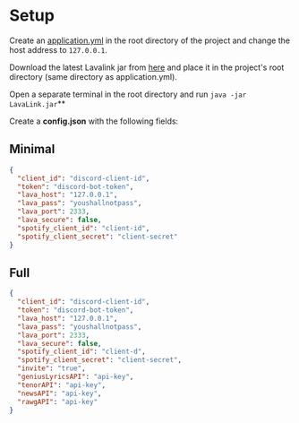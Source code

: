 # Setup

Create an [application.yml](https://github.com/freyacodes/Lavalink/blob/master/LavalinkServer/application.yml.example) in the root directory of the project and change the host address to `127.0.0.1`.

Download the latest Lavalink jar from [here](https://github.com/Cog-Creators/Lavalink-Jars/releases) and place it in the project's root directory (same directory as application.yml).

Open a separate terminal in the root directory and run ```java -jar LavaLink.jar```**

Create a **config.json** with the following fields:

## Minimal

```json
{
  "client_id": "discord-client-id",
  "token": "discord-bot-token",
  "lava_host": "127.0.0.1",
  "lava_pass": "youshallnotpass",
  "lava_port": 2333,
  "lava_secure": false,
  "spotify_client_id": "client-id",
  "spotify_client_secret": "client-secret"
}
```

## Full

```json
{
  "client_id": "discord-client-id",
  "token": "discord-bot-token",
  "lava_host": "127.0.0.1",
  "lava_pass": "youshallnotpass",
  "lava_port": 2333,
  "lava_secure": false,
  "spotify_client_id": "client-d",
  "spotify_client_secret": "client-secret",
  "invite": "true",
  "geniusLyricsAPI": "api-key",
  "tenorAPI": "api-key",
  "newsAPI": "api-key",
  "rawgAPI": "api-key"
}
```
